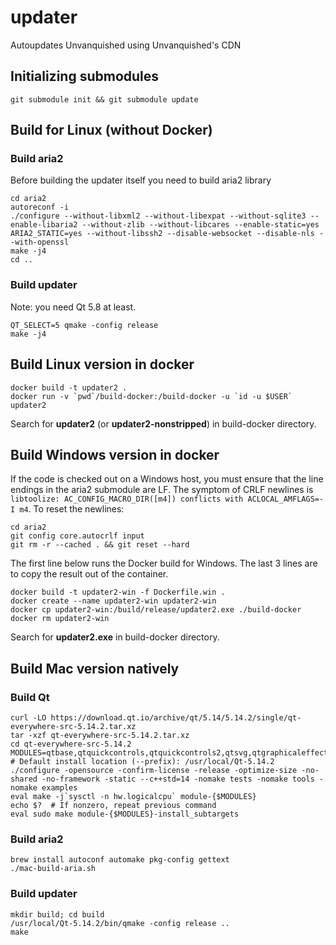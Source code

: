 # updater
Autoupdates Unvanquished using Unvanquished's CDN

## Initializing submodules
```
git submodule init && git submodule update
```

## Build for Linux (without Docker)

### Build aria2
Before building the updater itself you need to build aria2 library
```
cd aria2
autoreconf -i
./configure --without-libxml2 --without-libexpat --without-sqlite3 --enable-libaria2 --without-zlib --without-libcares --enable-static=yes ARIA2_STATIC=yes --without-libssh2 --disable-websocket --disable-nls --with-openssl
make -j4
cd ..
```

### Build updater
Note: you need Qt 5.8 at least.
```
QT_SELECT=5 qmake -config release
make -j4
```

## Build Linux version in docker
```
docker build -t updater2 .
docker run -v `pwd`/build-docker:/build-docker -u `id -u $USER` updater2
```
Search for **updater2** (or **updater2-nonstripped**) in build-docker directory.

## Build Windows version in docker

If the code is checked out on a Windows host, you must ensure that the line endings in the aria2 submodule are LF. The symptom of CRLF newlines is `libtoolize: AC_CONFIG_MACRO_DIR([m4]) conflicts with ACLOCAL_AMFLAGS=-I m4`. To reset the newlines:

```
cd aria2
git config core.autocrlf input
git rm -r --cached . && git reset --hard
```

The first line below runs the Docker build for Windows. The last 3 lines are to copy the result out of the container.

```
docker build -t updater2-win -f Dockerfile.win .
docker create --name updater2-win updater2-win
docker cp updater2-win:/build/release/updater2.exe ./build-docker
docker rm updater2-win

```
Search for **updater2.exe** in build-docker directory.

## Build Mac version natively

### Build Qt
```
curl -LO https://download.qt.io/archive/qt/5.14/5.14.2/single/qt-everywhere-src-5.14.2.tar.xz
tar -xzf qt-everywhere-src-5.14.2.tar.xz
cd qt-everywhere-src-5.14.2
MODULES=qtbase,qtquickcontrols,qtquickcontrols2,qtsvg,qtgraphicaleffects
# Default install location (--prefix): /usr/local/Qt-5.14.2
./configure -opensource -confirm-license -release -optimize-size -no-shared -no-framework -static --c++std=14 -nomake tests -nomake tools -nomake examples
eval make -j`sysctl -n hw.logicalcpu` module-{$MODULES}
echo $?  # If nonzero, repeat previous command
eval sudo make module-{$MODULES}-install_subtargets
```

### Build aria2
```
brew install autoconf automake pkg-config gettext
./mac-build-aria.sh
```

### Build updater
```
mkdir build; cd build
/usr/local/Qt-5.14.2/bin/qmake -config release ..
make
```
